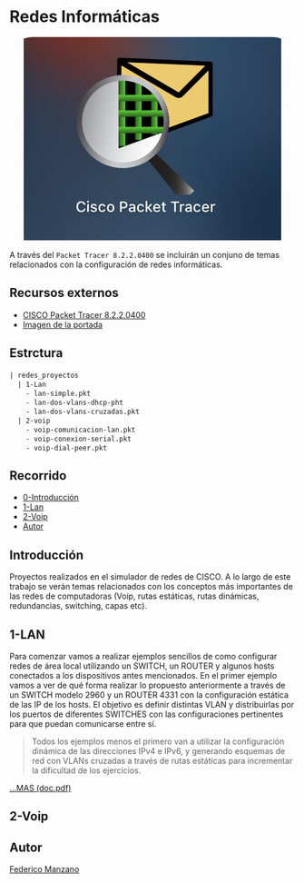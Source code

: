 # Redes Informáticas 

<p align="center"
  style="border-radius: 40px; overflow: hidden;">
  <img src="imagenes/portada/portada.png" />
</p>

A través del ```Packet Tracer 8.2.2.0400``` se incluirán un conjuno de temas relacionados con la configuración de redes informáticas.

## Recursos externos

- [CISCO Packet Tracer 8.2.2.0400](https://www.netacad.com/es/articles/news/download-cisco-packet-tracer)
- [Imagen de la portada](https://www.netacad.com/)

## Estrctura

```TXT
| redes_proyectos
  | 1-Lan
    - lan-simple.pkt
    - lan-dos-vlans-dhcp-pht
    - lan-dos-vlans-cruzadas.pkt
  | 2-voip
    - voip-comunicacion-lan.pkt
    - voip-conexion-serial.pkt
    - voip-dial-peer.pkt
```

## Recorrido
- [0-Introducción](#introducción)
- [1-Lan](#1-lan)
- [2-Voip](#2-voip)
- [Autor](#autor)

## Introducción

Proyectos realizados en el simulador de redes de CISCO. A lo largo de este trabajo se verán temas relacionados con los conceptos más importantes de las redes de computadoras (Voip, rutas estáticas, rutas dinámicas, redundancias, switching, capas etc).

## 1-LAN

Para comenzar vamos a realizar ejemplos sencillos de como configurar redes de área local utilizando un SWITCH, un ROUTER y algunos hosts conectados a los dispositivos antes mencionados. 
En el primer ejemplo vamos a ver de qué forma realizar lo propuesto anteriormente a través de un SWITCH modelo 2960 y un ROUTER 4331 con la configuración estática de las IP de los hosts. 
El objetivo es definir distintas VLAN y distribuirlas por los puertos de diferentes SWITCHES con las configuraciones pertinentes para que puedan comunicarse entre sí.

> Todos los ejemplos menos el primero van a utilizar la configuración dinámica de las direcciones IPv4 e IPv6, y generando esquemas de red con VLANs cruzadas a través de rutas estáticas para incrementar la dificultad de los ejercicios.


[...MAS (doc.pdf)](/doc.pdf)

## 2-Voip

## Autor
[Federico Manzano](http://github.com/FedeManzano)


